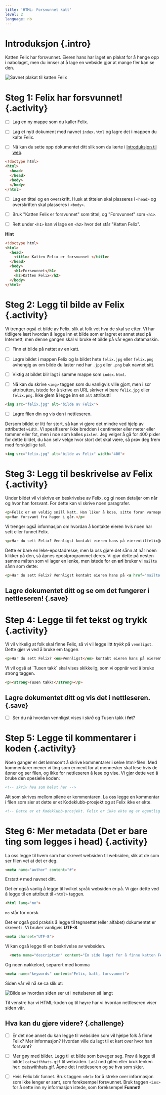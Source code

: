 ```yaml
---
title: 'HTML: Forsvunnet katt'
level: 2
language: nb
---
```


# Introduksjon {.intro}

Katten Felix har forsvunnet. Eieren hans har laget en plakat for å henge opp i nabolaget, men du innser at å lage en webside gjør at mange fler kan se den.

![Savnet plakat til katten Felix](missingcat.png)

# Steg 1: Felix har forsvunnet! {.activity}

- [ ] Lag en ny mappe som du kaller Felix.

- [ ] Lag et nytt dokument med navnet `index.html` og lagre det i mappen du kalte Felix.
- [ ] Nå kan du sette opp dokumentet ditt slik som du lærte i [Introduksjon til web](../introduksjon_til_web/introduksjon_til_web.html).

```html
<!doctype html>
<html>
  <head>
  </head>
  <body>
  </body>
</html>
```

- [ ] Lag en tittel og en overskrift. Husk at tittelen skal plasseres i `<head>` og overskriften skal plasseres i `<body>`.

- [ ] Bruk "Katten Felix er forsvunnet" som tittel, og "Forsvunnet" som `<h1>`.

- [ ] Rett under `<h1>` kan vi lage en `<h2>` hvor det står "Katten Felix".


<toggle>
  <strong>Hint</strong>
  <hide>

```html
<!doctype html>
<html>
  <head>
    <title> Katten Felix er forsvunnet </title>
  </head>
  <body>
    <h1>Forsvunnet</h1>
    <h2>Katten Felix</h2>
  </body>
</html>
```
  </hide>
</toggle>

# Steg 2: Legg til bilde av Felix {.activity}

Vi trenger også et bilde av Felix, slik at folk vet hva de skal se etter. Vi har tidligere lært hvordan å legge inn et bilde som er lagret et annet sted på Internett, men denne gangen skal vi bruke et bilde på vår egen datamaskin.

- [ ] Finn et bilde på nettet av en katt.
- [ ] Lagre bildet i mappen Felix og la bildet hete `felix.jpg` eller `felix.png` avhengig av om bilde du laster ned har `.jpg` eller `.png` bak navnet sitt.
- [ ] Viktig at bildet blir lagt i samme mappe som `index.html`.

- [ ] Nå kan du skrive `<img>` taggen som du vanligvis ville gjort, men i scr attributten, istede for å skrive en URL skriver vi bare `felix.jpg` eller `felix.png`. Ikke glem å legge inn en `alt` attributt!

```html
<img src="felix.jpg" alt="bilde av Felix">
```

- [ ] Lagre filen din og vis den i nettleseren.

Dersom bildet er litt for stort, så kan vi gjøre det mindre ved hjelp av attributtet `width`. Vi spesifiserer ikke bredden i centimeter eller meter eller tommer eller fot, men i noe som kalles `pixler`. Jeg velger å gå for 400 pixler for dette bildet, du kan selv velge hvor stort det skal være, så prøv deg frem med forskjellige tall.

```html
<img src="felix.jpg" alt="bilde av Felix" width="400">
```

# Steg 3: Legg til beskrivelse av Felix {.activity}

Under bildet vil vi skrive en beskrivelse av Felix, og gi noen detaljer om når og hvor han forsvant. For dette kan vi skrive noen paragrafer.

```html
<p>Felix er en veldig snill katt. Han liker å kose, sitte foran varmepumpa og lekemusa si. Pelsen hans er oransje. </p>
<p>Han forsvant fra hagen i går.</p>
```

Vi trenger også informasjon om hvordan å kontakte eieren hvis noen har sett eller funnet Felix.

```html
<p>Har du sett Felix? Vennligst kontakt eieren hans på eierentilfelix@email.com</p>
```

Dette er bare en leke-epostadresse, men la oss gjøre det sånn at når noen klikker på den, så åpnes epostprogrammet deres. Vi gjør dette på nesten samme måten som vi lager en lenke, men istede for en __url__ bruker vi `mailto` sånn som dette:

```html
<p>Har du sett Felix? Vennligst kontakt eieren hans på <a href="mailto:eierentilfelix@email.com">eierentilfelix@email.com</a></p>
```

## Lagre dokumentet ditt og se om det fungerer i nettleseren! {.save}

# Step 4: Legge til fet tekst og trykk {.activity}

Vi vil virkelig at folk skal finne Felix, så vi vil legge litt *trykk* på `vennligst`. Dette gjør vi ved å bruke em taggen.

```html
<p>Har du sett Felix? <em>Vennligst</em> kontakt eieren hans på eierentilfelix@email.com</p>
```
Vi vil også at ´Tusen takk´ skal vises skikkelig, som vi oppnår ved å bruke strong taggen.

```html
<p><strong>Tusen takk!</strong></p>
```

## Lagre dokumentet ditt og vis det i nettleseren. {.save}

- [ ] Ser du nå hvordan vennligst vises i *skrå* og Tusen takk i **fet**?

# Step 5: Legge til kommentarer i koden {.activity}

Noen ganger er det lønnsomt å skrive kommentarer i selve html-filen. Med kommentarer mener vi ting som er ment for at mennesker skal lese hvis de åpner og ser filen, og ikke for nettleseren å lese og vise. Vi gjør dette ved å bruke den spesielle koden:

```html
<!-- skriv hva som helst her -->
```

Alt som skrives mellom pilene er kommentaren.
La oss legge en kommentar i filen som sier at dette er et Kodeklubb-prosjekt og at Felix ikke er ekte.

```html
<!-- Dette er et Kodeklubb-prosjekt. Felix er ikke ekte og er egentlig ikke forsvunnet. -->
```


# Steg 6: Mer metadata (Det er bare ting som legges i head) {.activity}

La oss legge til hvem som har skrevet websiden til websiden, slik at de som ser filen vet at det er deg.

```html
<meta name="author" content="#">
```

Erstatt `#` med navnet ditt.

Det er også vanlig å legge til hvilket språk websiden er på. Vi gjør dette ved å legge til en attributt til `<html>` taggen.

```html
<html lang="no">
```

`no` står for norsk.

Det er også god praksis å legge til tegnsettet (eller alfabet) dokumentet er skrevet i. Vi bruker vanligvis __UTF-8__.

```html
<meta charset="UTF-8">
```

Vi kan også legge til en beskrivelse av websiden.

```html
  <meta name="description" content="En side laget for å finne katten Felix">
```

Og noen nøkkelord, separert med komma

```html
<meta name="keywords" content="Felix, katt, forsvunnet">
```


Siden vår vil nå se ca slik ut:

![Bilde av hvordan siden ser ut i nettelseren så langt](screenshot_jsbin.png)

Til venstre har vi HTML-koden og til høyre har vi hvordan nettleseren viser siden vår.

## Hva kan du gjøre videre? {.challenge}

- [ ] Er det noe annet du kan legge til websiden som vil hjelpe folk å finne Felix? Mer informasjon? Hvordan ville du lagt til et kart over hvor han forsvant?

- [ ] Mer gøy med bilder. Legg til et bilde som beveger seg. Prøv å legge til bildet `catswithhats.gif` til websiden. Last ned gifen eller bruk lenken her: [catswithhats.gif](../forsvunnet_katt/ressurser/catswithhats.gif). Åpne det i nettleseren og se hva som skjer.

- [ ] Hvis Felix blir funnet. Bruk taggen `<del>` for å streke over informasjon som ikke lenger er sant, som foreksempel forsvunnet. Bruk taggen `<ins>` for å sette inn ny informasjon istede, som foreksempel __Funnet__!

